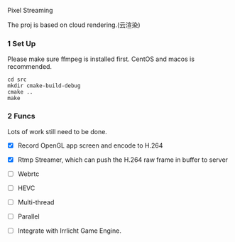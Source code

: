 Pixel Streaming

The proj is based on cloud rendering.(云渲染)

### 1 Set Up 
Please make sure ffmpeg is installed first. 
CentOS and macos is recommended.

```shell
cd src
mkdir cmake-build-debug
cmake ..
make
```

### 2 Funcs

Lots of work still need to be done.

- [x] Record OpenGL app screen and encode to H.264
- [x] Rtmp Streamer, which can push the H.264 raw frame in buffer to server
- [ ] Webrtc
- [ ] HEVC
- [ ] Multi-thread
- [ ] Parallel 
- [ ] Integrate with Irrlicht Game Engine.



